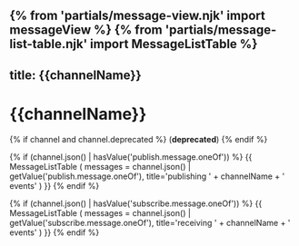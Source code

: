 {% from 'partials/message-view.njk' import messageView %}
{% from 'partials/message-list-table.njk' import MessageListTable %}
---
title: {{channelName}}
---
# {{channelName}}
{% if channel and channel.deprecated %} (**deprecated**) {% endif %}

{% if (channel.json() | hasValue('publish.message.oneOf')) %}
{{
  MessageListTable (
  messages = channel.json() | getValue('publish.message.oneOf'),
  title='publishing ' + channelName + ' events'
  )
}}
{% endif %}

{% if (channel.json() | hasValue('subscribe.message.oneOf')) %}
{{
  MessageListTable (
  messages = channel.json() | getValue('subscribe.message.oneOf'),
  title='receiving ' + channelName + ' events'
  )
}}
{% endif %}
